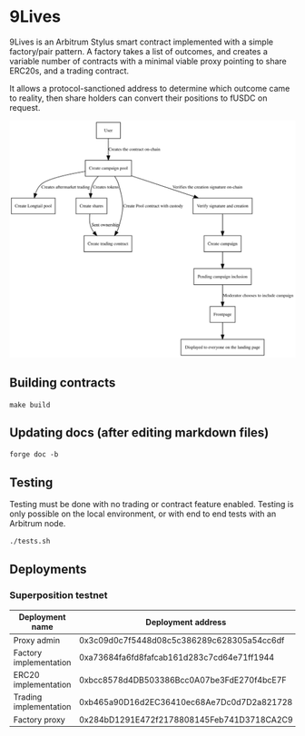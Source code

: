 
# 9Lives

9Lives is an Arbitrum Stylus smart contract implemented with a simple factory/pair
pattern. A factory takes a list of outcomes, and creates a variable number of contracts
with a minimal viable proxy pointing to share ERC20s, and a trading contract.

It allows a protocol-sanctioned address to determine which outcome came to reality,
then share holders can convert their positions to fUSDC on request.

![Diagram of the system](diagram.svg)

## Building contracts

	make build

## Updating docs (after editing markdown files)

	forge doc -b

## Testing

Testing must be done with no trading or contract feature enabled. Testing is only possible
on the local environment, or with end to end tests with an Arbitrum node.

	./tests.sh

## Deployments

### Superposition testnet

|    Deployment name     |              Deployment address            |
|------------------------|--------------------------------------------|
| Proxy admin            | 0x3c09d0c7f5448d08c5c386289c628305a54cc6df |
| Factory implementation | 0xa73684fa6fd8fafcab161d283c7cd64e71ff1944 |
| ERC20 implementation   | 0xbcc8578d4DB503386Bcc0A07be3FdE270f4bcE7F |
| Trading implementation | 0xb465a90D16d2EC36410ec68Ae7Dc0d7D2a821728 |
| Factory proxy          | 0x284bD1291E472f2178808145Feb741D3718CA2C9 |
